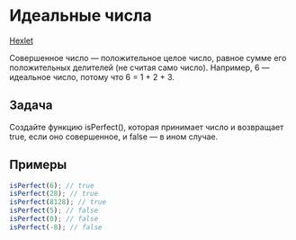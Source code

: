 # Идеальные числа

[Hexlet](https://ru.hexlet.io/challenges/intro_to_programming_perfect_numbers_exercise)

Совершенное число — положительное целое число, равное сумме его положительных делителей (не считая само число). Например, 6 — идеальное число, потому что 6 = 1 + 2 + 3.

## Задача

Создайте функцию isPerfect(), которая принимает число и возвращает true, если оно совершенное, и false — в ином случае.

## Примеры

```js
isPerfect(6); // true
isPerfect(28); // true
isPerfect(8128); // true
isPerfect(5); // false
isPerfect(0); // false
isPerfect(-8); // false
```